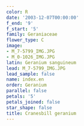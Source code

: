 ```yaml
---
color: R
date: '2003-12-07T00:00:00'
f_end: '9'
f_start: '5'
family: Geraniaceae
flower_type: C
image:
- M_7-5799_IMG.JPG
- M_0-1026_IMG.JPG
latin: Geranium sanguineum
lead: M_7-5799_IMG.JPG
lead_sample: false
name: index.en
order: Geranium
parallel: false
petals: '5'
petals_joined: false
star_shape: false
title: Cranesbill geranium
---
```

